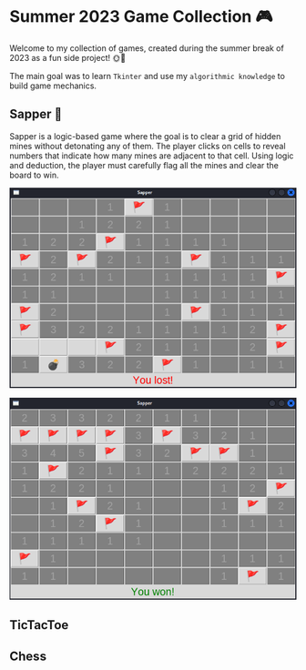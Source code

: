 # Summer 2023 Game Collection 🎮

Welcome to my collection of games, created during the summer break of 2023 as a fun side project! 🌞🎉

The main goal was to learn `Tkinter` and use my `algorithmic knowledge` to build game mechanics.

## Sapper 🧨

Sapper is a logic-based game where the goal is to clear a grid of hidden mines without detonating any of them. The player clicks on cells to reveal numbers that indicate how many mines are adjacent to that cell. Using logic and deduction, the player must carefully flag all the mines and clear the board to win.

![jpg](./Screenshots/Sapperlost.png)

![jpg](./Screenshots/Sapperwon.png)

## TicTacToe

## Chess